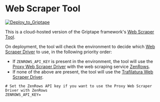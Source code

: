 # Web Scraper Tool

[![Deploy_to_Griptape](https://github.com/griptape-ai/griptape-cloud/assets/2302515/4fd57873-5c93-44a8-8fa3-ac1bf7d73bcc)](https://cloud.griptape.ai/tools/create?sample-name=web-scraper&type=sample)

This is a cloud-hosted version of the Griptape framework's [Web Scraper Tool](https://docs.griptape.ai/stable/griptape-tools/official-tools/web-scraper-tool/).

On deployment, the tool will check the environment to decide which [Web Scraper Driver](https://docs.griptape.ai/stable/griptape-framework/drivers/web-scraper-drivers/) to use, in the following priority order:

- If `ZENROWS_API_KEY` is present in the environment, the tool will use the [Proxy Web Scraper Driver](https://docs.griptape.ai/stable/griptape-framework/drivers/web-scraper-drivers#proxy) with the web scraping service [ZenRows](https://www.zenrows.com/).
- If none of the above are present, the tool will use the [Trafilatura Web Scraper Driver](https://docs.griptape.ai/stable/griptape-framework/drivers/web-scraper-drivers#trafilatura). 

```env
# Set the ZenRows API key if you want to use the Proxy Web Scraper Driver with ZenRows
ZENROWS_API_KEY=

```

